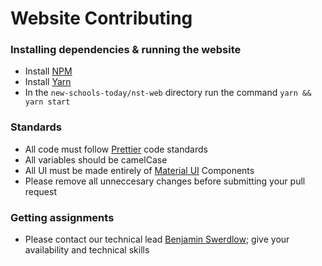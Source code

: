 # Website Contributing

### Installing dependencies & running the website

- Install [NPM](https://www.npmjs.com/get-npm)
- Install [Yarn](classic.yarnpkg.com/en/docs/install)
- In the <code>new-schools-today/nst-web</code> directory run the command <code>yarn && yarn start</code>

### Standards

- All code must follow [Prettier](prettier.io) code standards
- All variables should be camelCase
- All UI must be made entirely of [Material UI](https://material-ui.com) Components
- Please remove all unneccesary changes before submitting your pull request

### Getting assignments

- Please contact our technical lead [Benjamin Swerdlow](https://hackforla.slack.com/team/UKUHHS94L); give your availability and technical skills